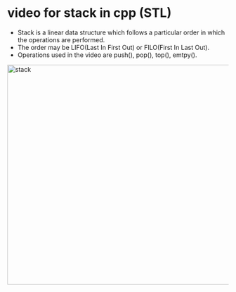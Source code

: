 # video for stack in cpp (STL)

- Stack is a linear data structure which follows a particular order in which the operations are performed.
- The order may be LIFO(Last In First Out) or FILO(First In Last Out).
- Operations used in the video are push(), pop(), top(), emtpy().


[<img src="https://user-images.githubusercontent.com/76877421/137585435-b31b8c1e-998f-46eb-816c-7c956e6759b1.jpeg" alt="stack" width="1000" height="500">](https://drive.google.com/file/d/1dXZDhUVRNuxfNvjhLN88j5VOxnkpgstf/view?usp=sharing)
